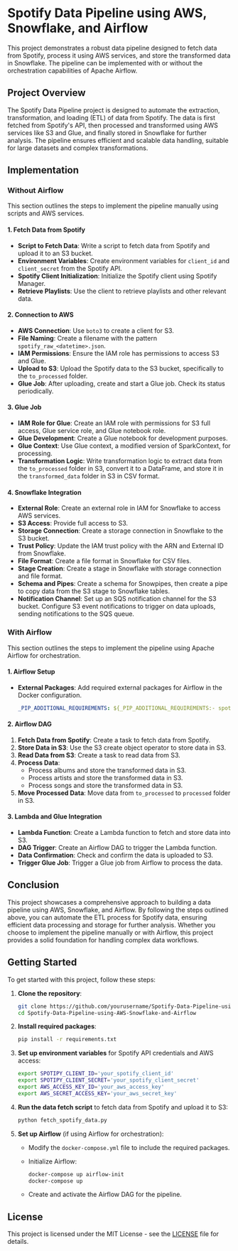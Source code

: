 # Spotify Data Pipeline using AWS, Snowflake, and Airflow

This project demonstrates a robust data pipeline designed to fetch data from Spotify, process it using AWS services, and store the transformed data in Snowflake. The pipeline can be implemented with or without the orchestration capabilities of Apache Airflow.

## Project Overview

The Spotify Data Pipeline project is designed to automate the extraction, transformation, and loading (ETL) of data from Spotify. The data is first fetched from Spotify's API, then processed and transformed using AWS services like S3 and Glue, and finally stored in Snowflake for further analysis. The pipeline ensures efficient and scalable data handling, suitable for large datasets and complex transformations.

## Implementation

### Without Airflow

This section outlines the steps to implement the pipeline manually using scripts and AWS services.

#### 1. Fetch Data from Spotify

- **Script to Fetch Data**: Write a script to fetch data from Spotify and upload it to an S3 bucket.
- **Environment Variables**: Create environment variables for `client_id` and `client_secret` from the Spotify API.
- **Spotify Client Initialization**: Initialize the Spotify client using Spotify Manager.
- **Retrieve Playlists**: Use the client to retrieve playlists and other relevant data.

#### 2. Connection to AWS

- **AWS Connection**: Use `boto3` to create a client for S3.
- **File Naming**: Create a filename with the pattern `spotify_raw_<datetime>.json`.
- **IAM Permissions**: Ensure the IAM role has permissions to access S3 and Glue.
- **Upload to S3**: Upload the Spotify data to the S3 bucket, specifically to the `to_processed` folder.
- **Glue Job**: After uploading, create and start a Glue job. Check its status periodically.

#### 3. Glue Job

- **IAM Role for Glue**: Create an IAM role with permissions for S3 full access, Glue service role, and Glue notebook role.
- **Glue Development**: Create a Glue notebook for development purposes.
- **Glue Context**: Use Glue context, a modified version of SparkContext, for processing.
- **Transformation Logic**: Write transformation logic to extract data from the `to_processed` folder in S3, convert it to a DataFrame, and store it in the `transformed_data` folder in S3 in CSV format.

#### 4. Snowflake Integration

- **External Role**: Create an external role in IAM for Snowflake to access AWS services.
- **S3 Access**: Provide full access to S3.
- **Storage Connection**: Create a storage connection in Snowflake to the S3 bucket.
- **Trust Policy**: Update the IAM trust policy with the ARN and External ID from Snowflake.
- **File Format**: Create a file format in Snowflake for CSV files.
- **Stage Creation**: Create a stage in Snowflake with storage connection and file format.
- **Schema and Pipes**: Create a schema for Snowpipes, then create a pipe to copy data from the S3 stage to Snowflake tables.
- **Notification Channel**: Set up an SQS notification channel for the S3 bucket. Configure S3 event notifications to trigger on data uploads, sending notifications to the SQS queue.

### With Airflow

This section outlines the steps to implement the pipeline using Apache Airflow for orchestration.

#### 1. Airflow Setup

- **External Packages**: Add required external packages for Airflow in the Docker configuration.

    ```yaml
    _PIP_ADDITIONAL_REQUIREMENTS: ${_PIP_ADDITIONAL_REQUIREMENTS:- spotipy apache-airflow-providers-amazon apache-airflow-providers-google}
    ```

#### 2. Airflow DAG

1. **Fetch Data from Spotify**: Create a task to fetch data from Spotify.
2. **Store Data in S3**: Use the S3 create object operator to store data in S3.
3. **Read Data from S3**: Create a task to read data from S3.
4. **Process Data**:
    - Process albums and store the transformed data in S3.
    - Process artists and store the transformed data in S3.
    - Process songs and store the transformed data in S3.
5. **Move Processed Data**: Move data from `to_processed` to `processed` folder in S3.

#### 3. Lambda and Glue Integration

- **Lambda Function**: Create a Lambda function to fetch and store data into S3.
- **DAG Trigger**: Create an Airflow DAG to trigger the Lambda function.
- **Data Confirmation**: Check and confirm the data is uploaded to S3.
- **Trigger Glue Job**: Trigger a Glue job from Airflow to process the data.

## Conclusion

This project showcases a comprehensive approach to building a data pipeline using AWS, Snowflake, and Airflow. By following the steps outlined above, you can automate the ETL process for Spotify data, ensuring efficient data processing and storage for further analysis. Whether you choose to implement the pipeline manually or with Airflow, this project provides a solid foundation for handling complex data workflows.

## Getting Started

To get started with this project, follow these steps:

1. **Clone the repository**:

    ```bash
    git clone https://github.com/yourusername/Spotify-Data-Pipeline-using-AWS-Snowflake-and-Airflow.git
    cd Spotify-Data-Pipeline-using-AWS-Snowflake-and-Airflow
    ```

2. **Install required packages**:

    ```bash
    pip install -r requirements.txt
    ```

3. **Set up environment variables** for Spotify API credentials and AWS access:

    ```bash
    export SPOTIPY_CLIENT_ID='your_spotify_client_id'
    export SPOTIPY_CLIENT_SECRET='your_spotify_client_secret'
    export AWS_ACCESS_KEY_ID='your_aws_access_key'
    export AWS_SECRET_ACCESS_KEY='your_aws_secret_key'
    ```

4. **Run the data fetch script** to fetch data from Spotify and upload it to S3:

    ```bash
    python fetch_spotify_data.py
    ```

5. **Set up Airflow** (if using Airflow for orchestration):

    - Modify the `docker-compose.yml` file to include the required packages.
    - Initialize Airflow:

        ```bash
        docker-compose up airflow-init
        docker-compose up
        ```

    - Create and activate the Airflow DAG for the pipeline.

## License

This project is licensed under the MIT License - see the [LICENSE](LICENSE) file for details.

